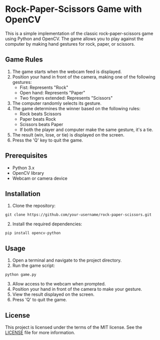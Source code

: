 

# Rock-Paper-Scissors Game with OpenCV

This is a simple implementation of the classic rock-paper-scissors game using Python and OpenCV. The game allows you to play against the computer by making hand gestures for rock, paper, or scissors.

## Game Rules

1. The game starts when the webcam feed is displayed.
2. Position your hand in front of the camera, making one of the following gestures:
    - Fist: Represents "Rock"
    - Open hand: Represents "Paper"
    - Two fingers extended: Represents "Scissors"
3. The computer randomly selects its gesture.
4. The game determines the winner based on the following rules:
    - Rock beats Scissors
    - Paper beats Rock
    - Scissors beats Paper
    - If both the player and computer make the same gesture, it's a tie.
5. The result (win, lose, or tie) is displayed on the screen.
6. Press the 'Q' key to quit the game.

## Prerequisites

- Python 3.x
- OpenCV library
- Webcam or camera device

## Installation

1. Clone the repository:

```
git clone https://github.com/your-username/rock-paper-scissors.git
```

2. Install the required dependencies:

```
pip install opencv-python
```

## Usage

1. Open a terminal and navigate to the project directory.
2. Run the game script:

```
python game.py
```

3. Allow access to the webcam when prompted.
4. Position your hand in front of the camera to make your gesture.
5. View the result displayed on the screen.
6. Press 'Q' to quit the game.

## License

This project is licensed under the terms of the MIT license. See the [LICENSE](LICENSE) file for more information.

